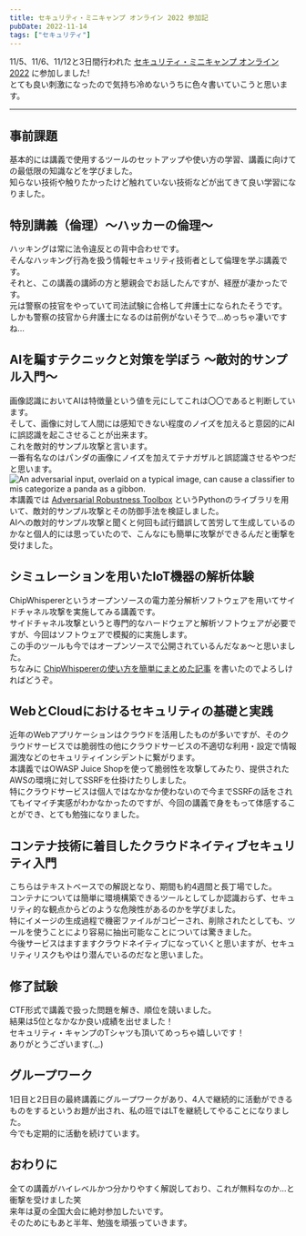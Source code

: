 ```yaml
---
title: セキュリティ・ミニキャンプ オンライン 2022 参加記
pubDate: 2022-11-14
tags: ["セキュリティ"]
---
```


11/5、11/6、11/12と3日間行われた
[セキュリティ・ミニキャンプ オンライン 2022](https://www.security-camp.or.jp/minicamp/online2022.html)
に参加しました!  
とても良い刺激になったので気持ち冷めないうちに色々書いていこうと思います。  

---

## 事前課題

基本的には講義で使用するツールのセットアップや使い方の学習、講義に向けての最低限の知識などを学びました。  
知らない技術や触りたかったけど触れていない技術などが出てきて良い学習になりました。  

## 特別講義（倫理）～ハッカーの倫理～

ハッキングは常に法令違反との背中合わせです。  
そんなハッキング行為を扱う情報セキュリティ技術者として倫理を学ぶ講義です。  
それと、この講義の講師の方と懇親会でお話したんですが、経歴が凄かったです。  
元は警察の技官をやっていて司法試験に合格して弁護士になられたそうです。  
しかも警察の技官から弁護士になるのは前例がないそうで…めっちゃ凄いですね…  

## AIを騙すテクニックと対策を学ぼう ～敵対的サンプル入門～

画像認識においてAIは特徴量という値を元にしてこれは〇〇であると判断しています。  
そして、画像に対して人間には感知できない程度のノイズを加えると意図的にAIに誤認識を起こさせることが出来ます。  
これを敵対的サンプル攻撃と言います。  
一番有名なのはパンダの画像にノイズを加えてテナガザルと誤認識させるやつだと思います。  
![An adversarial input, overlaid on a typical image, can cause a classifier to mis categorize a panda as a gibbon.](https://openai.com/content/images/2017/02/adversarial_img_1.png)
本講義では
[Adversarial Robustness Toolbox](https://github.com/Trusted-AI/adversarial-robustness-toolbox)
というPythonのライブラリを用いて、敵対的サンプル攻撃とその防御手法を検証しました。  
AIへの敵対的サンプル攻撃と聞くと何回も試行錯誤して苦労して生成しているのかなと個人的には思っていたので、こんなにも簡単に攻撃ができるんだと衝撃を受けました。  

## シミュレーションを用いたIoT機器の解析体験

ChipWhispererというオープンソースの電力差分解析ソフトウェアを用いてサイドチャネル攻撃を実施してみる講義です。  
サイドチャネル攻撃というと専門的なハードウェアと解析ソフトウェアが必要ですが、今回はソフトウェアで模擬的に実施します。  
この手のツールも今ではオープンソースで公開されているんだなぁ～と思いました。  
ちなみに
[ChipWhispererの使い方を簡単にまとめた記事](https://yashikota.com/blog/chipwhisperer)
を書いたのでよろしければどうぞ。  

## WebとCloudにおけるセキュリティの基礎と実践

近年のWebアプリケーションはクラウドを活用したものが多いですが、そのクラウドサービスでは脆弱性の他にクラウドサービスの不適切な利用・設定で情報漏洩などのセキュリティインシデントに繋がります。  
本講義ではOWASP Juice Shopを使って脆弱性を攻撃してみたり、提供されたAWSの環境に対してSSRFを仕掛けたりしました。  
特にクラウドサービスは個人ではなかなか使わないので今までSSRFの話をされてもイマイチ実感がわかなかったのですが、今回の講義で身をもって体感することができ、とても勉強になりました。  

## コンテナ技術に着目したクラウドネイティブセキュリティ入門

こちらはテキストベースでの解説となり、期間も約4週間と長丁場でした。  
コンテナについては簡単に環境構築できるツールとしてしか認識おらず、セキュリティ的な観点からどのような危険性があるのかを学びました。  
特にイメージの生成過程で機密ファイルがコピーされ、削除されたとしても、ツールを使うことにより容易に抽出可能なことについては驚きました。  
今後サービスはますますクラウドネイティブになっていくと思いますが、セキュリティリスクもやはり潜んでいるのだなと思いました。  

## 修了試験

CTF形式で講義で扱った問題を解き、順位を競いました。  
結果は5位となかなか良い成績を出せました！  
セキュリティ・キャンプのTシャツも頂いてめっちゃ嬉しいです！  
ありがとうございます(._.)  

## グループワーク

1日目と2日目の最終講義にグループワークがあり、4人で継続的に活動ができるものをするというお題が出され、私の班ではLTを継続してやることになりました。  
今でも定期的に活動を続けています。  

## おわりに

全ての講義がハイレベルかつ分かりやすく解説しており、これが無料なのか…と衝撃を受けました笑  
来年は夏の全国大会に絶対参加したいです。  
そのためにもあと半年、勉強を頑張っていきます。  
